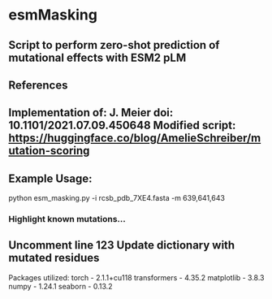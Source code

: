 # esmMasking
Script to perform zero-shot prediction of mutational effects with ESM2 pLM
---
## References
Implementation of: J. Meier doi: 10.1101/2021.07.09.450648
Modified script: https://huggingface.co/blog/AmelieSchreiber/mutation-scoring
---
## Example Usage:
python esm_masking.py -i rcsb_pdb_7XE4.fasta -m 639,641,643

### Highlight known mutations...
Uncomment line 123
Update dictionary with mutated residues
---
Packages utilized:
torch - 2.1.1+cu118
transformers - 4.35.2
matplotlib - 3.8.3
numpy - 1.24.1
seaborn - 0.13.2
